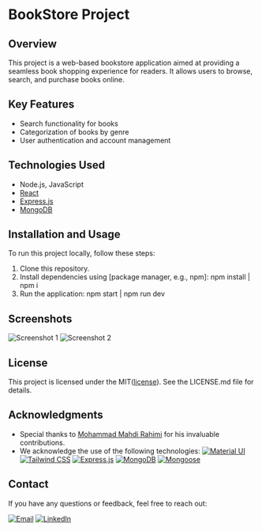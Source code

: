 # BookStore Project

## Overview
This project is a web-based bookstore application aimed at providing a seamless book shopping experience for readers. It allows users to browse, search, and purchase books online.

## Key Features
- Search functionality for books
- Categorization of books by genre
- User authentication and account management

## Technologies Used
- Node.js, JavaScript
- [React](https://react.dev/)
- [Express.js](https://expressjs.com/)
- [MongoDB](https://www.mongodb.com/)

## Installation and Usage
To run this project locally, follow these steps:
1. Clone this repository.
2. Install dependencies using [package manager, e.g., npm]:
   npm install | npm i
4. Run the application:
   npm start | npm run dev

   
## Screenshots
![Screenshot 1](link_to_screenshot_1)
![Screenshot 2](link_to_screenshot_2)

## License
This project is licensed under the MIT([license](https://opensource.org/license/mit/)). See the LICENSE.md file for details.

## Acknowledgments
- Special thanks to [Mohammad Mahdi Rahimi](https://github.com/mohammad-mahdi-rahimi) for his invaluable contributions.
- We acknowledge the use of the following technologies:
  [![Material UI](https://img.shields.io/badge/Material%20UI-Link-blue?style=flat-square&logo=material-ui)](https://material-ui.com/)
  [![Tailwind CSS](https://img.shields.io/badge/Tailwind%20CSS-Link-blue?style=flat-square&logo=tailwind-css)](https://tailwindcss.com/)
  [![Express.js](https://img.shields.io/badge/Express.js-Link-blue?style=flat-square&logo=express)](https://expressjs.com/)
  [![MongoDB](https://img.shields.io/badge/MongoDB-Link-blue?style=flat-square&logo=mongodb)](https://www.mongodb.com/)
  [![Mongoose](https://img.shields.io/badge/Mongoose-Link-blue?style=flat-square&logo=mongoose)](https://mongoosejs.com/)

## Contact
If you have any questions or feedback, feel free to reach out:

[![Email](https://img.shields.io/badge/Gmail-draxsis.1995@gmail.com-red?style=flat-square&logo=gmail)](mailto:draxsis.1995@gmail.com)
[![LinkedIn](https://img.shields.io/badge/LinkedIn-Mostafa%20Koolabadi-blue?style=flat-square&logo=linkedin)](https://www.linkedin.com/in/mostafa-koolabadi)
